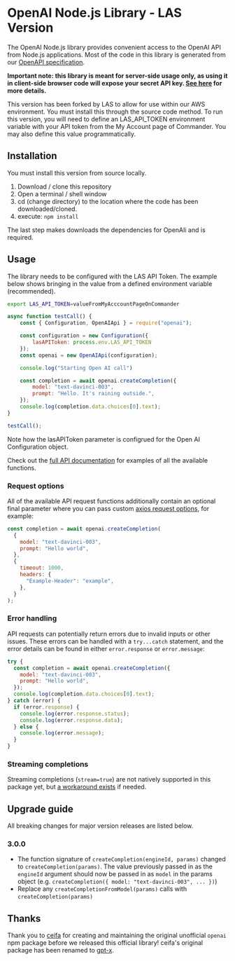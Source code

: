 # OpenAI Node.js Library - LAS Version

The OpenAI Node.js library provides convenient access to the OpenAI API from Node.js applications. Most of the code in this library is generated from our [OpenAPI specification](https://github.com/openai/openai-openapi).

**Important note: this library is meant for server-side usage only, as using it in client-side browser code will expose your secret API key. [See here](https://platform.openai.com/docs/api-reference/authentication) for more details.**

This version has been forked by LAS to allow for use within our AWS environment. You must install this through the source code method. To run this version, you will need to define an LAS_API_TOKEN environment variable with your API token from the My Account page of Commander. You may also define this value programmatically.

## Installation
You must install this version from source locally.

1. Download / clone this repository
2. Open a terminal / shell window
3. cd (change directory) to the location where the code has been downloaded/cloned.
4. execute: ```npm install```

The last step makes downloads the dependencies for OpenAIi and is required. 

## Usage
The library needs to be configured with the LAS API Token. The example below shows bringing in the value from a defined environment variable (recommended).

```bash
export LAS_API_TOKEN=valueFromMyAcccountPageOnCommander
```


```javascript
async function testCall() {
    const { Configuration, OpenAIApi } = require("openai");

    const configuration = new Configuration({
        lasAPIToken: process.env.LAS_API_TOKEN
    });
    const openai = new OpenAIApi(configuration);

    console.log("Starting Open AI call")

    const completion = await openai.createCompletion({
        model: "text-davinci-003",
        prompt: "Hello. It's raining outside.",
    });
    console.log(completion.data.choices[0].text);
}

testCall();
```
Note how the lasAPIToken parameter is configrued for the Open AI Configuration object.

Check out the [full API documentation](https://platform.openai.com/docs/api-reference?lang=node.js) for examples of all the available functions.

### Request options

All of the available API request functions additionally contain an optional final parameter where you can pass custom [axios request options](https://axios-http.com/docs/req_config), for example:

```javascript
const completion = await openai.createCompletion(
  {
    model: "text-davinci-003",
    prompt: "Hello world",
  },
  {
    timeout: 1000,
    headers: {
      "Example-Header": "example",
    },
  }
);
```

### Error handling

API requests can potentially return errors due to invalid inputs or other issues. These errors can be handled with a `try...catch` statement, and the error details can be found in either `error.response` or `error.message`:

```javascript
try {
  const completion = await openai.createCompletion({
    model: "text-davinci-003",
    prompt: "Hello world",
  });
  console.log(completion.data.choices[0].text);
} catch (error) {
  if (error.response) {
    console.log(error.response.status);
    console.log(error.response.data);
  } else {
    console.log(error.message);
  }
}
```

### Streaming completions

Streaming completions (`stream=true`) are not natively supported in this package yet, but [a workaround exists](https://github.com/openai/openai-node/issues/18#issuecomment-1369996933) if needed.

## Upgrade guide

All breaking changes for major version releases are listed below.

### 3.0.0

- The function signature of `createCompletion(engineId, params)` changed to `createCompletion(params)`. The value previously passed in as the `engineId` argument should now be passed in as `model` in the params object (e.g. `createCompletion({ model: "text-davinci-003", ... })`)
- Replace any `createCompletionFromModel(params)` calls with `createCompletion(params)`

## Thanks

Thank you to [ceifa](https://github.com/ceifa) for creating and maintaining the original unofficial `openai` npm package before we released this official library! ceifa's original package has been renamed to [gpt-x](https://www.npmjs.com/package/gpt-x).
